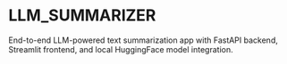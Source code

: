 # LLM_SUMMARIZER
End-to-end LLM-powered text summarization app with FastAPI backend, Streamlit frontend, and local HuggingFace model integration.
